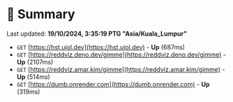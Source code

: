 # 📖 Summary
Last updated: **19/10/2024, 3:35:19 PTG "Asia/Kuala_Lumpur"**

- `GET` [https://hst.ujol.dev](https://hst.ujol.dev) - **Up** (687ms)
- `GET` [https://reddviz.deno.dev/gimme](https://reddviz.deno.dev/gimme) - **Up** (2107ms)
- `GET` [https://reddviz.amar.kim/gimme](https://reddviz.amar.kim/gimme) - **Up** (514ms)
- `GET` [https://dumb.onrender.com](https://dumb.onrender.com) - **Up** (319ms)
